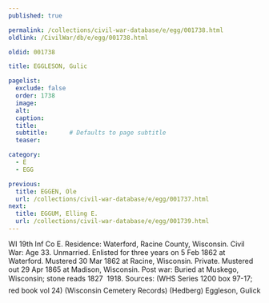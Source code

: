 ```yaml
---
published: true

permalink: /collections/civil-war-database/e/egg/001738.html
oldlink: /CivilWar/db/e/egg/001738.html

oldid: 001738

title: EGGLESON, Gulic

pagelist:
  exclude: false
  order: 1738
  image: 
  alt:
  caption:
  title:
  subtitle:      # Defaults to page subtitle
  teaser:

category: 
  - E 
  - EGG

previous:
  title: EGGEN, Ole
  url: /collections/civil-war-database/e/egg/001737.html  
next:
  title: EGGUM, Elling E.
  url: /collections/civil-war-database/e/egg/001739.html   
---
```

WI 19th Inf Co E. Residence: Waterford, Racine County, Wisconsin. Civil War: Age 33. Unmarried. Enlisted for three years on 5 Feb 1862 at Waterford. Mustered 30 Mar 1862 at Racine, Wisconsin. Private. Mustered out 29 Apr 1865 at Madison, Wisconsin. Post war: Buried at Muskego, Wisconsin; stone reads &#147;1827 &#150; 1918&#148;. Sources: (WHS Series 1200 box 97-17; red book vol 24) (Wisconsin Cemetery Records) (Hedberg) &#147;Eggleson, Gulick&#148;
